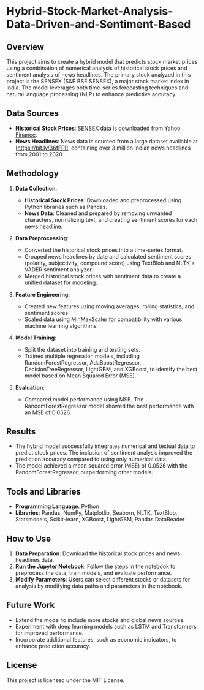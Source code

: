 # Hybrid-Stock-Market-Analysis-Data-Driven-and-Sentiment-Based


## Overview
This project aims to create a hybrid model that predicts stock market prices using a combination of numerical analysis of historical stock prices and sentiment analysis of news headlines. The primary stock analyzed in this project is the SENSEX (S&P BSE SENSEX), a major stock market index in India. The model leverages both time-series forecasting techniques and natural language processing (NLP) to enhance predictive accuracy.

## Data Sources
- **Historical Stock Prices**: SENSEX data is downloaded from [Yahoo Finance](https://finance.yahoo.com/).
- **News Headlines**: News data is sourced from a large dataset available at [https://bit.ly/36fFPI], containing over 3 million Indian news headlines from 2001 to 2020.

## Methodology
1. **Data Collection**:
   - **Historical Stock Prices**: Downloaded and preprocessed using Python libraries such as Pandas.
   - **News Data**: Cleaned and prepared by removing unwanted characters, normalizing text, and creating sentiment scores for each news headline.

2. **Data Preprocessing**:
   - Converted the historical stock prices into a time-series format.
   - Grouped news headlines by date and calculated sentiment scores (polarity, subjectivity, compound score) using TextBlob and NLTK's VADER sentiment analyzer.
   - Merged historical stock prices with sentiment data to create a unified dataset for modeling.

3. **Feature Engineering**:
   - Created new features using moving averages, rolling statistics, and sentiment scores.
   - Scaled data using MinMaxScaler for compatibility with various machine learning algorithms.

4. **Model Training**:
   - Split the dataset into training and testing sets.
   - Trained multiple regression models, including RandomForestRegressor, AdaBoostRegressor, DecisionTreeRegressor, LightGBM, and XGBoost, to identify the best model based on Mean Squared Error (MSE).

5. **Evaluation**:
   - Compared model performance using MSE. The RandomForestRegressor model showed the best performance with an MSE of 0.0526.

## Results
- The hybrid model successfully integrates numerical and textual data to predict stock prices. The inclusion of sentiment analysis improved the prediction accuracy compared to using only numerical data.
- The model achieved a mean squared error (MSE) of 0.0526 with the RandomForestRegressor, outperforming other models.

## Tools and Libraries
- **Programming Language**: Python
- **Libraries**: Pandas, NumPy, Matplotlib, Seaborn, NLTK, TextBlob, Statsmodels, Scikit-learn, XGBoost, LightGBM, Pandas DataReader

## How to Use
1. **Data Preparation**: Download the historical stock prices and news headlines data.
2. **Run the Jupyter Notebook**: Follow the steps in the notebook to preprocess the data, train models, and evaluate performance.
3. **Modify Parameters**: Users can select different stocks or datasets for analysis by modifying data paths and parameters in the notebook.

## Future Work
- Extend the model to include more stocks and global news sources.
- Experiment with deep learning models such as LSTM and Transformers for improved performance.
- Incorporate additional features, such as economic indicators, to enhance prediction accuracy.

## License
This project is licensed under the MIT License.

